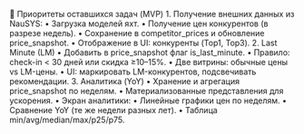 📌 Приоритеты оставшихся задач (MVP)
	1.	Получение внешних данных из NauSYS:
	•	Загрузка моделей яхт.
	•	Получение цен конкурентов (в разрезе недель).
	•	Сохранение в competitor_prices и обновление price_snapshot.
	•	Отображение в UI: конкуренты (Top1, Top3).
	2.	Last Minute (LM)
	•	Добавить в price_snapshot флаг is_last_minute.
	•	Правило: check-in < 30 дней или скидка ≥10–15%.
	•	Две витрины: обычные цены vs LM-цены.
	•	UI: маркировать LM-конкурентов, подсвечивать рекомендации.
	3.	Аналитика (YoY)
	•	Хранение и агрегация price_snapshot по неделям.
	•	Материализованные представления для ускорения.
	•	Экран аналитики:
	•	Линейные графики цен по неделям.
	•	Сравнение YoY (те же недели разных лет).
	•	Таблица min/avg/median/max/p25/p75.